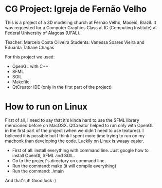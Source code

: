 # CG Project: Igreja de Fernão Velho

This is a project of a 3D modeling church at Fernão Velho, Maceió, Brazil. It was requested for a Computer Graphics Class at IC (Computing Institute) at Federal University of Alagoas (UFAL).

Teacher: Marcelo Costa Oliveira
Students: Vanessa Soares Vieira and Eduarda Tatiane Chagas

For this project we used:
  - OpenGL with C++ 
  - SFML
  - SOIL
  - Makefile
  - QtCreator IDE (only in the first part of the project)

# How to run on Linux
First of all, I need to say that it's kinda hard to use the SFML library mencioned before on MacOSX. QtCreator helped to run only with OpenGL in the first part of the project (when we didn't need to use textures). I believed it is possible but I think I spent more time trying to run on my macbook than developing the code. Luckily on Linux is waaay easier.

  - First of all: install everything with command line. Just google how to install OpenGl, SFML and SOIL.
  - Go to the project's directory on command line.
  - Run the command: make (it will compile everything)
  - Run the command: ./main

And that's it! Good luck :)

